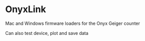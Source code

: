 OnyxLink
==========

Mac and Windows firmware loaders for the Onyx Geiger counter

Can also test device, plot and save data